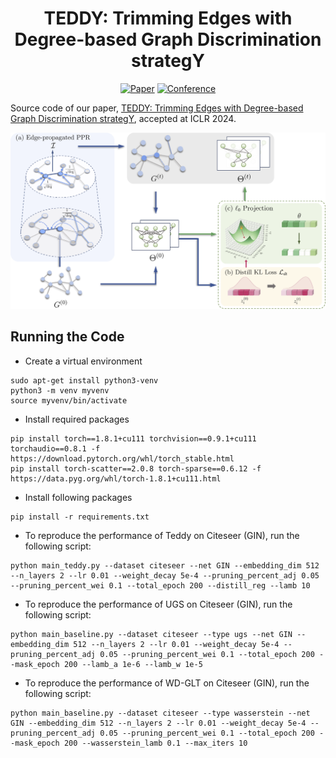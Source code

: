 <div align="center">  

# TEDDY: Trimming Edges with Degree-based Graph Discrimination strategY

[![Paper](https://img.shields.io/badge/cs.LG-arXiv%3A2402.01261-b31b1b.svg?logo=arxiv&color=b31b1b)](https://arxiv.org/abs/2402.01261)
[![Conference](https://img.shields.io/badge/ICLR-2024-74c92e.svg?color=74c92e
)](https://iclr.cc/) 

</div>

Source code of our paper, [TEDDY: Trimming Edges with Degree-based Graph Discrimination strategY](https://arxiv.org/abs/2402.01261), accepted at ICLR 2024.

<img src="figs/overall_framework.png" width="900"/>

## Running the Code
- Create a virtual environment
```
sudo apt-get install python3-venv
python3 -m venv myvenv
source myvenv/bin/activate
```
- Install required packages
```
pip install torch==1.8.1+cu111 torchvision==0.9.1+cu111 torchaudio==0.8.1 -f https://download.pytorch.org/whl/torch_stable.html
pip install torch-scatter==2.0.8 torch-sparse==0.6.12 -f https://data.pyg.org/whl/torch-1.8.1+cu111.html
```
- Install following packages
```
pip install -r requirements.txt
```
- To reproduce the performance of Teddy on Citeseer (GIN), run the following script:
```
python main_teddy.py --dataset citeseer --net GIN --embedding_dim 512 --n_layers 2 --lr 0.01 --weight_decay 5e-4 --pruning_percent_adj 0.05 --pruning_percent_wei 0.1 --total_epoch 200 --distill_reg --lamb 10 
```
- To reproduce the performance of UGS on Citeseer (GIN), run the following script:
```
python main_baseline.py --dataset citeseer --type ugs --net GIN --embedding_dim 512 --n_layers 2 --lr 0.01 --weight_decay 5e-4 --pruning_percent_adj 0.05 --pruning_percent_wei 0.1 --total_epoch 200 --mask_epoch 200 --lamb_a 1e-6 --lamb_w 1e-5
```
- To reproduce the performance of WD-GLT on Citeseer (GIN), run the following script:
```
python main_baseline.py --dataset citeseer --type wasserstein --net GIN --embedding_dim 512 --n_layers 2 --lr 0.01 --weight_decay 5e-4 --pruning_percent_adj 0.05 --pruning_percent_wei 0.1 --total_epoch 200 --mask_epoch 200 --wasserstein_lamb 0.1 --max_iters 10
```
